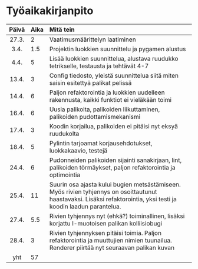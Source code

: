 # Työaikakirjanpito

| Päivä | Aika | Mitä tein                                                                                                                                                          |
| :---: | :--- | :----------------------------------------------------------------------------------------------------------------------------------------------------------------- |
| 27.3. | 2    | Vaatimusmäärittelyn laatiminen                                                                                                                                     |
| 3.4.  | 1.5  | Projektin luokkien suunnittelu ja pygamen alustus                                                                                                                  |
| 4.4.  | 5    | Lisää luokkien suunnittelua, alustava ruudukko tetrikselle, testausta ja tehtävät 4-7                                                                              |
| 13.4. | 3    | Config tiedosto, yleistä suunnittelua siitä miten saisin esitettyä palikat pelissä                                                                                 |
| 14.4. | 6    | Paljon refaktorointia ja luokkien uudelleen rakennusta, kaikki funktiot ei vieläkään toimi                                                                         |
| 16.4. | 6    | Uusia palikoita, palikoiden liikuttaminen, palikoiden pudottamismekanismi                                                                                          |
| 17.4. | 3    | Koodin korjailua, palikoiden ei pitäisi nyt eksyä ruudukolta                                                                                                       |
| 18.4. | 5    | Pylintin tarjoamat korjausehdotukset, luokkakaavio, testejä                                                                                                        |
| 24.4. | 6    | Pudonneiden palikoiden sijainti sanakirjaan, lint, palikoiden törmäykset, paljon refaktorointia ja optimointia                                                     |
| 25.4. | 11   | Suurin osa ajasta kului bugien metsästämiseen. Myös rivien tyhjennys on osoittautunut haastavaksi. Lisäksi refaktorointia, yksi testi ja koodin laadun parantelua. |
| 27.4. | 5.5  | Rivien tyhjennys nyt (ehkä?) toiminallinen, lisäksi korjattu I-muotoisen palikan kolliisiobugi                                                                     |
| 28.4. | 3    | Rivien tyhjennyksen pitäisi toimia. Paljon refaktorointia ja muuttujien nimien tuunailua. Renderer piirtää nyt seuraavan palikan kuvan                             |
|  yht  | 57   |                                                                                                                                                                    |
